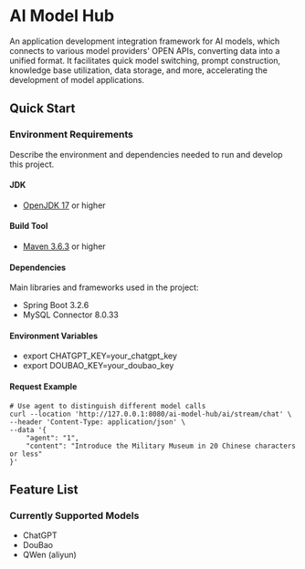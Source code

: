 # AI Model Hub

An application development integration framework for AI models, which connects to various model providers' OPEN APIs, converting data into a unified format. It facilitates quick model switching, prompt construction, knowledge base utilization, data storage, and more, accelerating the development of model applications.

## Quick Start

### Environment Requirements

Describe the environment and dependencies needed to run and develop this project.

#### JDK

- [OpenJDK 17](https://openjdk.java.net/projects/jdk/17/) or higher

#### Build Tool

- [Maven 3.6.3](https://maven.apache.org/download.cgi) or higher

#### Dependencies

Main libraries and frameworks used in the project:

- Spring Boot 3.2.6
- MySQL Connector 8.0.33

#### Environment Variables

- export CHATGPT_KEY=your_chatgpt_key
- export DOUBAO_KEY=your_doubao_key

#### Request Example

```shell
# Use agent to distinguish different model calls
curl --location 'http://127.0.0.1:8080/ai-model-hub/ai/stream/chat' \
--header 'Content-Type: application/json' \
--data '{
    "agent": "1",
    "content": "Introduce the Military Museum in 20 Chinese characters or less"
}'
```

## Feature List

### Currently Supported Models

- ChatGPT
- DouBao
- QWen (aliyun)